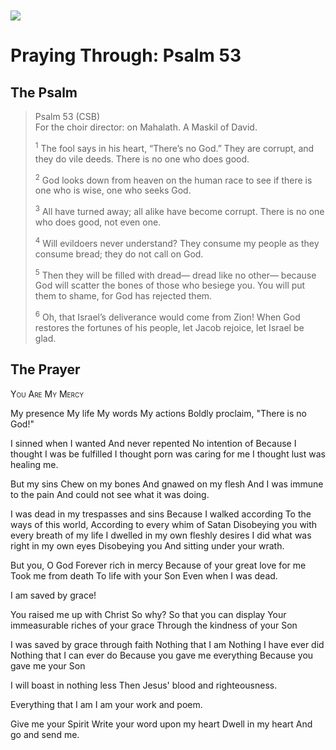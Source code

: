 <img class="intro-left" style="margin-top:10px" src="/images/art-paris-psalter.jpg">

# Praying Through: Psalm 53

<p style="clear:both;">

## The Psalm

>Psalm 53 (CSB)  
><sup></sup> For the choir director: on Mahalath. A Maskil of David. 
>
><sup>1</sup> The fool says in his heart, “There’s no God.” They are corrupt, and they do vile deeds. There is no one who does good. 
>
><sup>2</sup> God looks down from heaven on the human race to see if there is one who is wise, one who seeks God. 
>
><sup>3</sup> All have turned away; all alike have become corrupt. There is no one who does good, not even one. 
>
><sup>4</sup> Will evildoers never understand? They consume my people as they consume bread; they do not call on God. 
>
><sup>5</sup> Then they will be filled with dread— dread like no other— because God will scatter the bones of those who besiege you. You will put them to shame, for God has rejected them. 
>
><sup>6</sup> Oh, that Israel’s deliverance would come from Zion! When God restores the fortunes of his people, let Jacob rejoice, let Israel be glad.

## The Prayer

<div style="font-variant: small-caps;">
You Are My Mercy
</div>


My presence
  My life
  My words
  My actions
  Boldly proclaim,
  "There is no God!"

I sinned when I wanted
  And never repented
  No intention of
  Because I thought I was be fulfilled
  I thought porn was caring for me
  I thought lust was healing me.

But my sins
  Chew on my bones
  And gnawed on my flesh
  And I was immune to the pain
  And could not see what it was doing.

I was dead in my trespasses
  and sins
  Because I walked according
  To the ways of this world,
  According to every whim of Satan
  Disobeying you with every breath of my life
  I dwelled in my own fleshly desires
  I did what was right in my own eyes
  Disobeying you
  And sitting under your wrath.

But you,
  O God
  Forever rich in mercy
  Because of your great love for me
  Took me from death
  To life with your Son
  Even when I was dead.

I am saved by grace!

You raised me up with Christ
  So why?
  So that you can display
  Your immeasurable riches of your grace
  Through the kindness of your Son

I was saved by grace through faith
  Nothing that I am
  Nothing I have ever did
  Nothing that I can ever do
  Because you gave me everything
  Because you gave me your Son

I will boast in nothing less
  Then Jesus' blood and righteousness.

Everything that I am
  I am your work and poem.

Give me your Spirit
  Write your word upon my heart
  Dwell in my heart
  And go and send me.

